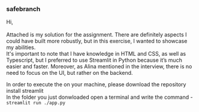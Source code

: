 ### safebranch
Hi,<br>
<br>
Attached is my solution for the assignment. There are definitely aspects I could have built more robustly, but in this exercise, I wanted to showcase my abilities. <br> 
It's important to note that I have knowledge in HTML and CSS, as well as Typescript, but I preferred to use Streamlit in Python because it’s much easier and faster. Moreover, as Alina mentioned in the interview, there is no need to focus on the UI, but rather on the backend.

In order to execute the on your machine, please download the repository install streamlit <br>
In the folder you just donwloaded open a terminal and write the command - `streamlit run ./app.py`
